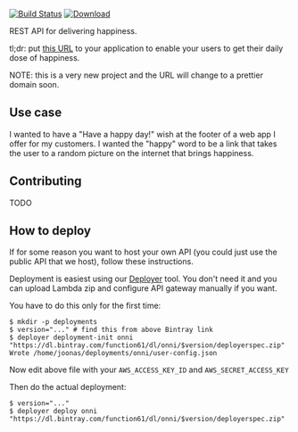 [![Build Status](https://img.shields.io/travis/function61/onni.svg?style=for-the-badge)](https://travis-ci.org/function61/onni)
[![Download](https://img.shields.io/badge/Download-bintray%20latest-green.svg?style=for-the-badge)](https://bintray.com/function61/dl/onni/_latestVersion#files)

REST API for delivering happiness.

tl;dr: put [this URL](https://29ha8gbcmc.execute-api.us-east-1.amazonaws.com/prod/happy)
to your application to enable your users to get their daily dose of happiness.

NOTE: this is a very new project and the URL will change to a prettier domain soon.


Use case
--------

I wanted to have a "Have a happy day!" wish at the footer of a web app I offer for my
customers. I wanted the "happy" word to be a link that takes the user to a random picture
on the internet that brings happiness.


Contributing
------------

TODO


How to deploy
-------------

If for some reason you want to host your own API (you could just use the public API that
we host), follow these instructions.

Deployment is easiest using our [Deployer](https://github.com/function61/deployer) tool.
You don't need it and you can upload Lambda zip and configure API gateway manually if you want.

You have to do this only for the first time:

```
$ mkdir -p deployments
$ version="..." # find this from above Bintray link
$ deployer deployment-init onni "https://dl.bintray.com/function61/dl/onni/$version/deployerspec.zip"
Wrote /home/joonas/deployments/onni/user-config.json
```

Now edit above file with your `AWS_ACCESS_KEY_ID` and `AWS_SECRET_ACCESS_KEY`

Then do the actual deployment:

```
$ version="..."
$ deployer deploy onni "https://dl.bintray.com/function61/dl/onni/$version/deployerspec.zip"
```
